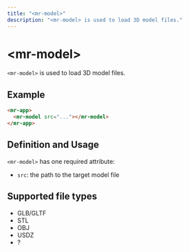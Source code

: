```yaml
---
title: "<mr-model>"
description: "<mr-model> is used to load 3D model files."
---
```

# &lt;mr-model&gt;

`<mr-model>` is used to load 3D model files.

## Example

```html
<mr-app>
  <mr-model src="..."></mr-model>
</mr-app>
```

## Definition and Usage

`<mr-model>` has one required attribute:

* `src`: the path to the target model file

## Supported file types

* GLB/GLTF
* STL
* OBJ
* USDZ
* ?